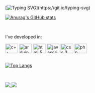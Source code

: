 [![Typing SVG](https://readme-typing-svg.demolab.com?font=Fira+Code&weight=200&pause=1000&color=5E89D2&width=435&lines=I'm+Otavio.+19yo.+I+am...;a+computer+engineering+student.;I'm+interest+in+learning+a+lot+more.)](https://git.io/typing-svg)

  [![Anurag's GitHub stats](https://github-readme-stats.vercel.app/api?username=brasilotavio&show_icons=true&theme=tokyonight)](https://github.com/brasilotavio/github-readme-stats)

 <br>
 
I've developed in: 

<div style="display: inline_block" >
<img src="https://cdn.jsdelivr.net/gh/devicons/devicon/icons/cplusplus/cplusplus-original.svg" width="40" height="30" align="center" alt="c++"/>
<img src="https://cdn.jsdelivr.net/gh/devicons/devicon/icons/arduino/arduino-original-wordmark.svg" width="40" height="30" align="center" alt="arduino"/>
<img src="https://cdn.jsdelivr.net/gh/devicons/devicon/icons/html5/html5-original.svg" width="40" height="30" align="center" alt="html 5"/>
<img src="https://cdn.jsdelivr.net/gh/devicons/devicon/icons/javascript/javascript-original.svg" width="40" height="30" align="center" alt="javascript"/>
<img src="https://cdn.jsdelivr.net/gh/devicons/devicon/icons/css3/css3-original.svg" width="40" height="30" align="center" alt="css 3"/>
<img src="https://cdn.jsdelivr.net/gh/devicons/devicon/icons/php/php-plain.svg" width="40" height="30" align="center" alt="php"/>
</div>

 <br>

[![Top Langs](https://github-readme-stats.vercel.app/api/top-langs/?username=brasilotavio)](https://github.com/brasilotavio/github-readme-stats)

<br>

<a href="mailto: brasilotavio2010@gmail.com"> <img src="https://img.shields.io/badge/Gmail-D14836?style=for-the-badge&logo=gmail&logoColor=white" target="_blank"> </a>
<a href="https://www.instagram.com/brasilotavio_/"> <img src="https://img.shields.io/badge/Instagram-E4405F?style=for-the-badge&logo=instagram&logoColor=white" target="_blank"> </a>
